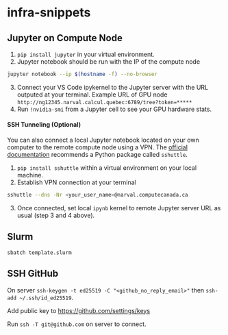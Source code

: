 # infra-snippets
 
## Jupyter on Compute Node

1. `pip install jupyter` in your virtual environment.
2. Jupyter notebook should be run with the IP of the compute node 
```bash
jupyter notebook --ip $(hostname -f) --no-browser
```
3. Connect your VS Code ipykernel to the Jupyter server with the URL outputed at your terminal. Example URL of GPU node
`http://ng12345.narval.calcul.quebec:6789/tree?token=*****` 
4. Run `!nvidia-smi` from a Jupyter cell to see your GPU hardware stats.


#### SSH Tunneling (Optional)
You can also connect a local Jupyter notebook located on your own computer to the remote compute node using a VPN. The [official documentation](https://docs.alliancecan.ca/wiki/JupyterNotebook) recommends a Python package called `sshuttle`.

1. `pip install sshuttle` within a virtual environment on your local machine.
2. Establish VPN connection at your terminal 
```bash
sshuttle --dns -Nr <your_user_name>@narval.computecanada.ca
```
3. Once connected, set local `ipynb` kernel to remote Jupyter server URL as usual (step 3 and 4 above).

## Slurm 

`sbatch template.slurm`

## SSH GitHub

On server `ssh-keygen -t ed25519 -C "<github_no_reply_email>"` then `ssh-add ~/.ssh/id_ed25519`.

Add public key to https://github.com/settings/keys

Run `ssh -T git@github.com` on server to connect. 



